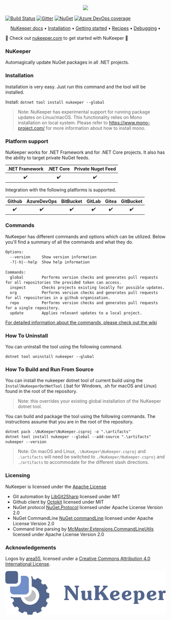 <p align="center"><img src="./assets/NuKeeperTopBar.jpg"></p>

[![Build Status](https://dev.azure.com/nukeeper/NuKeeper/_apis/build/status/NuKeeper%20PR%20Build?branchName=master)](https://dev.azure.com/nukeeper/NuKeeper/_build/latest?definitionId=4&branchName=master)
[![Gitter](https://img.shields.io/gitter/room/NuKeeperDotNet/Lobby.js.svg?maxAge=2592000)](https://gitter.im/NuKeeperDotNet/Lobby)
[![NuGet](https://img.shields.io/nuget/v/NuKeeper.svg?maxAge=3600)](https://www.nuget.org/packages/NuKeeper/)
[![Azure DevOps coverage](https://img.shields.io/azure-devops/coverage/nukeeper/NuKeeper/4.svg)](https://dev.azure.com/nukeeper/NuKeeper/_build?definitionId=4)
<p align="center">
  <a href="https://nukeeper.com">NuKeeper docs</a> •
  <a href="https://nukeeper.com/basics/installation/">Installation</a> •
  <a href="https://nukeeper.com/basics/installation/#using-nukeeper">Getting started</a> •
  <a href="https://github.com/NuKeeperDotNet/NuKeeper/wiki/Recipes">Recipes</a> •
  <a href="https://github.com/NuKeeperDotNet/NuKeeper/wiki/Debugging-NuKeeper">Debugging</a> •
</p>

👀 Check out [nukeeper.com](https://nukeeper.com) to get started with NuKeeper 👀

### NuKeeper

Automagically update NuGet packages in all .NET projects.

### Installation

Installation is very easy. Just run this command and the tool will be installed.

Install: `dotnet tool install nukeeper --global`

> Note: NuKeeper has experimental support for running package updates on Linux/macOS. This functionality relies on Mono installation on local system. Please refer to https://www.mono-project.com/ for more information about how to install mono.

### Platform support

NuKeeper works for .NET Framework and for .NET Core projects. It also has the ability to target private NuGet feeds.

| .NET Framework     |     .NET Core      |    Private Nuget Feed    |
|:------------------:|:------------------:|:------------------------:|
| :heavy_check_mark: | :heavy_check_mark: |     :heavy_check_mark:   |

Integration with the following platforms is supported.

|     Github         |     AzureDevOps    |      BitBucket     |       GitLab       |       Gitea        |      GitBucket     |
|:------------------:|:------------------:|:------------------:|:------------------:|:------------------:|:------------------:|
| :heavy_check_mark: | :heavy_check_mark: | :heavy_check_mark: | :heavy_check_mark: | :heavy_check_mark: | :heavy_check_mark: |

### Commands

NuKeeper has different commands and options which can be utilized. Below you'll find a summary of all the commands and what they do.

```
Options:
  --version     Show version information
  -?|-h|--help  Show help information

Commands:
  global        Performs version checks and generates pull requests for all repositories the provided token can access.
  inspect       Checks projects existing locally for possible updates.
  org           Performs version checks and generates pull requests for all repositories in a github organisation.
  repo          Performs version checks and generates pull requests for a single repository.
  update        Applies relevant updates to a local project.
```

[For detailed information about the commands, please check out the wiki](https://github.com/NuKeeperDotNet/NuKeeper/wiki)

### How To Uninstall

You can uninstall the tool using the following command.

```console
dotnet tool uninstall nukeeper --global
```

### How To Build and Run From Source

You can install the nukeeper dotnet tool of current build using the `InstallNuKeeperDotNetTool` (.bat for Windows, .sh for macOS and Linux) found in the root of the repository.

>Note: this overrides your existing global installation of the NuKeeper dotnet tool.

You can build and package the tool using the following commands. The instructions assume that you are in the root of the repository.

```console
dotnet pack .\NuKeeper\NuKeeper.csproj -o ".\artifacts"
dotnet tool install nukeeper --global --add-source ".\artifacts"
nukeeper --version
```

> Note: On macOS and Linux, `.\NuKeeper\NuKeeper.csproj` and `.\artifacts` will need be switched to `./NuKeeper/NuKeeper.csproj` and `./artifacts` to accommodate for the different slash directions.

### Licensing

NuKeeper is licensed under the [Apache License](http://opensource.org/licenses/apache.html)

* Git automation by [LibGit2Sharp](https://github.com/libgit2/libgit2sharp/) licensed under MIT
* Github client by [Octokit](https://github.com/octokit/octokit.net) licensed under MIT
* NuGet protocol [NuGet.Protocol](https://github.com/NuGet/NuGet.Client) licensed under Apache License Version 2.0
* NuGet CommandLine [NuGet commandLine](https://github.com/NuGet/NuGet.Client) licensed under Apache License Version 2.0
* Command line parsing by [McMaster.Extensions.CommandLineUtils](https://github.com/natemcmaster/CommandLineUtils) licensed under Apache License Version 2.0

### Acknowledgements

Logos by [area55](https://github.com/area55git), licensed under a [Creative Commons Attribution 4.0 International License](https://creativecommons.org/licenses/by/4.0/).


<p align="center">
  <img src="https://github.com/NuKeeperDotNet/NuKeeper/blob/master/assets/Footer.svg" />
</p>

